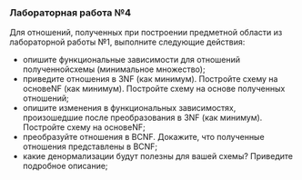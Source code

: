 ### Лабораторная работа №4
Для отношений, полученных при построении предметной области из
лабораторной работы №1, выполните следующие действия:
* опишите функциональные зависимости для отношений полученнойсхемы (минимальное множество);
* приведите отношения в 3NF (как минимум). Постройте схему на основеNF (как минимум). Постройте схему на основе полученных отношений;
* опишите изменения в функциональных зависимостях, произошедшие после преобразования в 3NF (как минимум). Постройте схему на основеNF;
* преобразуйте отношения в BCNF. Докажите, что полученные отношения представлены в BCNF;
* какие денормализации будут полезны для вашей схемы? Приведите подробное описание;